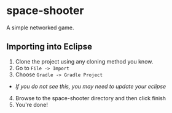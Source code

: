 # space-shooter
A simple networked game.
## Importing into Eclipse
1. Clone the project using any cloning method you know.
2. Go to `File -> Import`
3. Choose `Gradle -> Gradle Project`
  * *If you do not see this, you may need to update your eclipse*
4. Browse to the space-shooter directory and then click finish
5. You're done!
